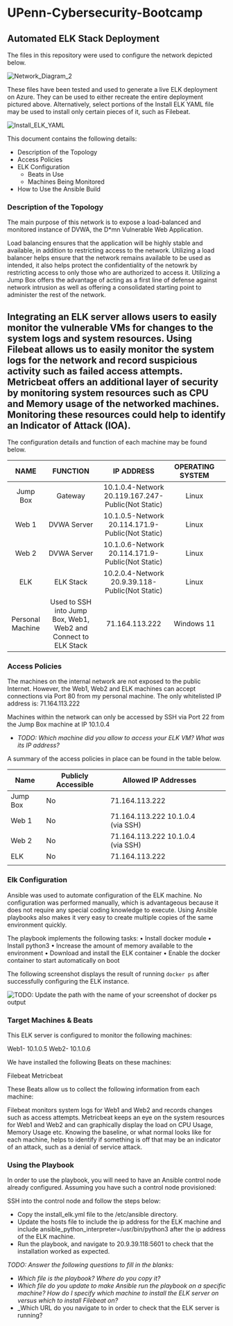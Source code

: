 # UPenn-Cybersecurity-Bootcamp
## Automated ELK Stack Deployment

The files in this repository were used to configure the network depicted below.





  ![Network_Diagram_2](https://user-images.githubusercontent.com/106977984/179809201-cec1521c-5990-42d8-a432-560238c3f41a.png)
  
  These files have been tested and used to generate a live ELK deployment on Azure. They can be used to either recreate the entire deployment pictured above. Alternatively, select portions of the Install ELK YAML file may be used to install only certain pieces of it, such as Filebeat.
  
  ![Install_ELK_YAML](https://user-images.githubusercontent.com/106977984/179809975-35aa2c5b-3b9f-4cce-83f5-f71c90f9aac3.png)


This document contains the following details:
- Description of the Topology
- Access Policies
- ELK Configuration
  - Beats in Use
  - Machines Being Monitored
- How to Use the Ansible Build


### Description of the Topology

The main purpose of this network is to expose a load-balanced and monitored instance of DVWA, the D*mn Vulnerable Web Application.

Load balancing ensures that the application will be highly stable and available, in addition to restricting access to the network. Utilizing a load balancer helps ensure that the network remains available to be used as intended, it also helps protect the confidentiality of the netowrk by restricting access to only those who are authorized to access it. Utilizing a Jump Box offers the advantage of acting as a first line of defense against network intrusion as well as offering a consolidated starting point to administer the rest of the network.


Integrating an ELK server allows users to easily monitor the vulnerable VMs for changes to the system logs and system resources. Using Filebeat allows us to easily monitor the system logs for the network and record suspicious activity such as failed access attempts.  Metricbeat offers an additional layer of security by monitoring system resources such as CPU and Memory usage of the networked machines. Monitoring these resources could help to identify an Indicator of Attack (IOA).
- 

The configuration details and function of each machine may be found below.


|       NAME       |                             FUNCTION                             |                     IP ADDRESS                     | OPERATING   SYSTEM |   |
|:----------------:|:----------------------------------------------------------------:|:--------------------------------------------------:|:------------------:|---|
| Jump Box         | Gateway                                                          | 10.1.0.4-Network 20.119.167.247-Public(Not Static) | Linux              |   |
| Web 1            | DVWA Server                                                      | 10.1.0.5-Network 20.114.171.9-Public(Not Static)   | Linux              |   |
| Web 2            | DVWA Server                                                      | 10.1.0.6-Network 20.114.171.9-Public(Not Static)   | Linux              |   |
| ELK              | ELK Stack                                                        | 10.2.0.4-Network 20.9.39.118-Public(Not Static)    | Linux              |   |
| Personal Machine | Used to SSH into Jump Box,  Web1, Web2 and Connect to  ELK Stack | 71.164.113.222                                     | Windows 11         |   |



### Access Policies

The machines on the internal network are not exposed to the public Internet. However, the Web1, Web2 and ELK machines can accept connections via Port 80 from my personal machine. The only whitelisted IP address is:  71.164.113.222

Machines within the network can only be accessed by SSH via Port 22 from the Jump Box machine at IP 10.1.0.4
- _TODO: Which machine did you allow to access your ELK VM? What was its IP address?_

A summary of the access policies in place can be found in the table below.

| Name     | Publicly   Accessible | Allowed IP   Addresses            |   |   |
|----------|-----------------------|-----------------------------------|:-:|---|
| Jump Box | No                    | 71.164.113.222                    |   |   |
| Web 1    | No                    | 71.164.113.222 10.1.0.4 (via SSH) |   |   |
| Web 2    | No                    | 71.164.113.222 10.1.0.4 (via SSH) |   |   |
| ELK      | No                    | 71.164.113.222                    |   |   |
|          |                       |                                   |   |   |



### Elk Configuration

Ansible was used to automate configuration of the ELK machine. No configuration was performed manually, which is advantageous because it does not require any special coding knowledge to execute. Using Ansible playbooks also makes it very easy to create multiple copies of the same environment quickly. 

The playbook implements the following tasks:
•	Install docker module
•	Install python3
•	Increase the amount of memory available to the environment
•	Download and install the ELK container
•	Enable the docker container to start automatically on boot


The following screenshot displays the result of running `docker ps` after successfully configuring the ELK instance.

![TODO: Update the path with the name of your screenshot of docker ps output](/c/Users/brett/Documents/CyberSecurityBootCamp/Week_13/Project_1/Images/Brett_Ott_Docker_ps.png)

### Target Machines & Beats
This ELK server is configured to monitor the following machines:

Web1-  10.1.0.5
Web2- 10.1.0.6


We have installed the following Beats on these machines:

Filebeat
Metricbeat

These Beats allow us to collect the following information from each machine:

Filebeat monitors system logs for Web1 and Web2 and records changes such as access attempts. Metricbeat keeps an eye on the system resources for Web1 and Web2 and can graphically display the load on CPU Usage, Memory Usage etc. Knowing the baseline, or what normal looks like for each machine, helps to identify if something is off that may be an indicator of an attack, such as a denial of service attack.


### Using the Playbook
In order to use the playbook, you will need to have an Ansible control node already configured. Assuming you have such a control node provisioned: 

SSH into the control node and follow the steps below:
- Copy the install_elk.yml file to the /etc/ansible directory.
- Update the hosts file to include the ip address for the ELK machine and include ansible_python_interpreter=/usr/bin/python3 after the ip address of the ELK machine.
- Run the playbook, and navigate to 20.9.39.118:5601  to check that the installation worked as expected.

_TODO: Answer the following questions to fill in the blanks:_
- _Which file is the playbook? Where do you copy it?_
- _Which file do you update to make Ansible run the playbook on a specific machine? How do I specify which machine to install the ELK server on versus which to install Filebeat on?_
- _Which URL do you navigate to in order to check that the ELK server is running?





